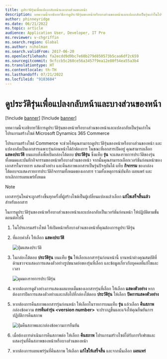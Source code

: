 ```yaml
---
title: ดูประวัติรุ่นเพื่อแปลงกลับหน้าและบางส่วนของหน้า
description: บทความนี้จะอธิบายวิธีการดูประวัติรุ่นของหน้าหรือบางส่วนของหน้าและแปลงกลับเป็นรุ่นเก่าในโปรแกรมสร้างไซต์ Microsoft Dynamics 365 Commerce
author: phinneyridge
ms.date: 06/21/2022
ms.topic: article
audience: Application User, Developer, IT Pro
ms.reviewer: v-chgriffin
ms.search.region: Global
ms.author: niholman
ms.search.validFrom: 2017-06-20
ms.openlocfilehash: fa2ecdd9d9bc7e60b279d850573b5caa6df2c659
ms.sourcegitcommit: 9cfccb5c260ce56a3457f9ea12e80f54ea55a3b4
ms.translationtype: HT
ms.contentlocale: th-TH
ms.lasthandoff: 07/21/2022
ms.locfileid: "9183684"
---
```

# <a name="view-version-history-to-revert-pages-and-fragments"></a>ดูประวัติรุ่นเพื่อแปลงกลับหน้าและบางส่วนของหน้า

[!include [banner](includes/banner.md)]
[!include [banner](includes/preview-banner.md)]

บทความนี้จะอธิบายวิธีการดูประวัติรุ่นของหน้าหรือบางส่วนของหน้าและแปลงกลับเป็นรุ่นเก่าในโปรแกรมสร้างไซต์ Microsoft Dynamics 365 Commerce

โปรแกรมสร้างไซต์ Commerce จะช่วยให้คุณสามารถดูประวัติรุ่นของหน้าหรือบางส่วนของหน้า และแปลงกลับเป็นเอกสารเฉพาะรุ่นก่อนหน้าได้ถ้าต้องการ ในขณะที่เอกสารเปิดอยู่ คุณสามารถเลือก **แสดงประวัติ** บนแถบสั่งเพื่อเปิดกล่องโต้ตอบ **ประวัติรุ่น** ซึ่งแท็บ **รุ่น** จะแสดงรายการประวัติของรุ่นทั้งหมดและบันทึกกิจกรรมของหน้าหรือบางส่วนของหน้า จากนั้นคุณสามารถเลือกเวอร์ชันก่อนหน้าของเอกสารในรายการ แสดงตัวอย่าง และคืนสภาพเอกสารเป็นรุ่นปัจจุบันได้ แท็บ **กิจกรรม** ของกล่องโต้ตอบจะแสดงรายการประวัติกิจกรรมทั้งหมดของเอกสาร รวมทั้งเหตุการณ์บันทึก เผยแพร่ และยกเลิกการเผยแพร่ทั้งหมด

> [!NOTE]
> เอกสารรุ่นใหม่จะถูกสร้างขึ้นทุกครั้งที่ผู้สร้างไซต์เป็นผู้เปลี่ยนแปลงแล้วเลือก **แก้ไขเสร็จสิ้นแล้ว** สำหรับเอกสาร 

ในการดูประวัติรุ่นของหน้าหรือบางส่วนของหน้าและแปลงกลับเป็นเวอร์ชันก่อนหน้า ให้ปฏิบัติตามขั้นตอนต่อไปนี้

1. ในโปรแกรมสร้างไซต์ ให้เปิดหน้าหรือบางส่วนของหน้าที่คุณต้องการดูประวัติรุ่น
1. ที่แถบคำสั่ง ให้เลือก **แสดงประวัติ**

    ![ปุ่มแสดงประวัติ](./media/version-history-1.png)

1. ในกล่องโต้ตอบ **ประวัติรุ่น** บนแท็บ **รุ่น** ให้เลือกเอกสารรุ่นก่อนหน้านี้ บานหน้าต่างคุณสมบัติที่ด้านขวาจะแสดงการแสดงตัวอย่างรูปขนาดย่อของรุ่นที่เลือก และข้อมูลเกี่ยวกับบุคคลที่แก้ไขและเวลา

    ![มุมมองรายการประวัติรุ่น](./media/version-history-2.png)

1. หากต้องการดูตัวอย่างการแสดงผลแบบเต็มของเอกสารรุ่นที่เลือก ให้เลือก **แสดงตัวอย่าง** หากต้องการปิดการแสดงตัวอย่างและกลับไปที่กล่องโต้ตอบ **ประวัติรุ่น** ให้เลือก **ปิดการแสดงตัวอย่าง**
1. หากต้องการคืนสภาพเอกสารรุ่นก่อนหน้า ให้เลือกในรายการบนแท็บ **รุ่น** แล้วเลือก **คืนสภาพ** กล่องข้อความ **การคืนค่ารุ่น \<version number\>** จะปรากฏขึ้นและแจ้งให้คุณยืนยันการปฏิบัติการคืนสภาพ 

    ![ปุ่มคืนสภาพและกล่องข้อความการยืนยัน](./media/version-history-3.png)

1. เมื่อต้องการดําเนินการคืนสภาพต่อ ให้เลือก **คืนสภาพ** โปรแกรมสร้างไซต์ได้รับการรีเฟรชและแสดงรุ่นที่คืนสภาพของหน้าหรือบางส่วนของหน้า
1. หากต้องการเผยแพร่รุ่นที่คืนสภาพ ให้เลือก **แก้ไขให้เสร็จสิ้น** และจากนั้นเลือก **เผยแพร่**
